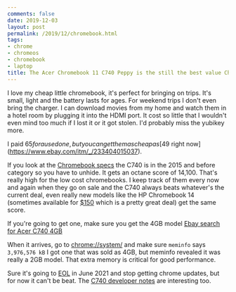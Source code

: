 ```yaml
---
comments: false
date: 2019-12-03
layout: post
permalink: /2019/12/chromebook.html
tags:
- chrome
- chromeos
- chromebook
- laptop
title: The Acer Chromebook 11 C740 Peppy is the still the best value Chromebook
---
```

I love my cheap little chromebook, it's perfect for bringing on trips. It's small, light and the battery lasts for ages. For weekend trips I don't even bring the charger. I can download movies from my home and watch them in a hotel room by plugging it into the HDMI port. It cost so little that I wouldn't even mind too much if I lost it or it got stolen. I'd probably miss the yubikey more.

I paid $65 for a used one, but you can get them as cheap as [$49 right now](https://www.ebay.com/itm/_/233404015037).

If you look at the [Chromebook specs](https://zipso.net/chromebook-specs-comparison-table/) the C740 is in the 2015 and before category so you have to unhide. It gets an octane score of 14,100. That's really high for the low cost chromebooks. I keep track of them every now and again when they go on sale and the C740 always beats whatever's the current deal, even really new models like the HP Chromebook 14 (sometimes available for [$150](https://www.target.com/p/spoofee-dot-com/-/A-76374197?clkid=9cae8448N0f2911ea937d42010a246f19) which is a pretty great deal) get the same score.

If you're going to get one, make sure you get the 4GB model
[Ebay search for Acer C740 4GB](https://www.ebay.com/sch/i.html?_nkw=acer%20c740%204gb)

When it arrives, go to [chrome://system/](chrome://system/) and make sure `meminfo` says `3,976,576 kB` I got one that was sold as 4GB, but meminfo revealed it was really a 2GB model. That extra memory is critical for good performance.

Sure it's going to [EOL](https://support.google.com/chrome/a/answer/6220366) in June 2021 and stop getting chrome updates, but for now it can't be beat. The [C740 developer notes](https://www.chromium.org/chromium-os/developer-information-for-chrome-os-devices/acer-c720-chromebook) are interesting too.
